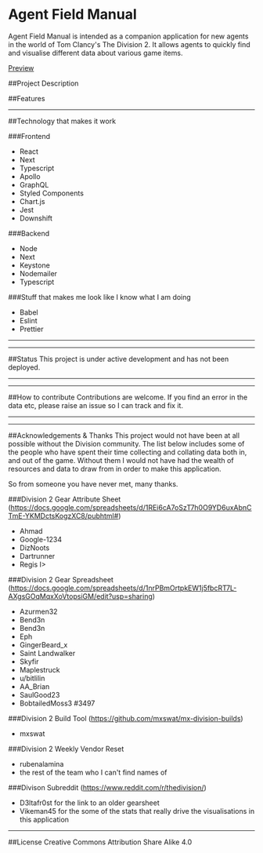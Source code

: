 # Agent Field Manual

Agent Field Manual is intended as a companion application for new agents in the world of Tom Clancy's The Division 2. It allows agents to quickly find and visualise different data about various game items.

[Preview](https://res.cloudinary.com/dbm1h5w02/image/upload/c_scale,w_600/v1644552672/agent-field-manual/20220211-AgentFieldManualPreview_wxt0nl.png)

##Project Description

##Features

---

##Technology that makes it work

###Frontend

- React
- Next
- Typescript
- Apollo
- GraphQL
- Styled Components
- Chart.js
- Jest
- Downshift

###Backend

- Node
- Next
- Keystone
- Nodemailer
- Typescript

###Stuff that makes me look like I know what I am doing

- Babel
- Eslint
- Prettier

---

---

##Status
This project is under active development and has not been deployed.

---

---

##How to contribute
Contributions are welcome. If you find an error in the data etc, please raise an issue so I can track and fix it.

---

---

##Acknowledgements & Thanks
This project would not have been at all possible without the Division community. The list below includes some of the people who have spent their time collecting and collating data both in, and out of the game. Without them I would not have had the wealth of resources and data to draw from in order to make this application.

So from someone you have never met, many thanks.

###Division 2 Gear Attribute Sheet (https://docs.google.com/spreadsheets/d/1REi6cA7oSzT7h0O9YD6uxAbnCTmE-YKMDctsKogzXC8/pubhtml#)

- Ahmad
- Google-1234
- DizNoots
- Dartrunner
- Regis I>

###Division 2 Gear Spreadsheet (https://docs.google.com/spreadsheets/d/1nrPBmOrtpkEW1j5fbcRT7L-AXgsGOqMqxXoVtopsiGM/edit?usp=sharing)

- Azurmen32
- Bend3n
- Bend3n
- Eph
- GingerBeard_x
- Saint Landwalker
- Skyfir
- Maplestruck
- u/bitlilin
- AA_Brian
- SaulGood23
- BobtailedMoss3 #3497

###Division 2 Build Tool (https://github.com/mxswat/mx-division-builds)

- mxswat

###Division 2 Weekly Vendor Reset

- rubenalamina
- the rest of the team who I can't find names of

###Divison Subreddit (https://www.reddit.com/r/thedivision/)

- D3ltafr0st for the link to an older gearsheet
- Vikeman45 for the some of the stats that really drive the visualisations in this application

---

##License
Creative Commons Attribution Share Alike 4.0
